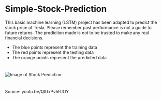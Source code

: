 # Simple-Stock-Prediction
This basic machine learning (LSTM) project has been adapted to predict the stock price of Tesla. Please remember past performance is not a guide to future returns. The prediction made is not to be trusted to make any real financial decisions.
- The blue points represent the training data
- The red points represent the testing data
- The orange points represent the predicted data
#
![Image of Stock Prediction](https://user-images.githubusercontent.com/30378184/73593230-f5d6cb80-4501-11ea-9950-4f62c3f40848.png)
#
Source: youtu.be/QIUxPv5PJOY
